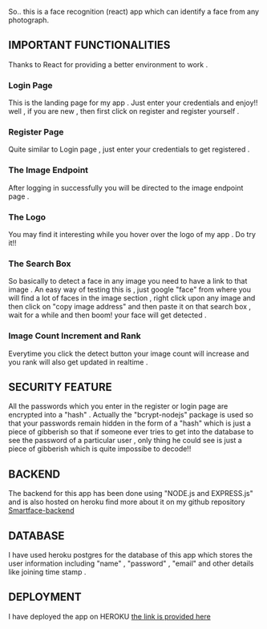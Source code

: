 So.. this is a face recognition (react) app which can identify a face from any photograph.


## IMPORTANT FUNCTIONALITIES

Thanks to React for providing a better environment to work . 

### Login Page

This is the landing page for my app . Just enter your credentials and enjoy!! well , if you are new , then first click on register and register yourself .

### Register Page

Quite similar to Login page , just enter your credentials to get registered .

### The Image Endpoint

After logging in successfully you will be directed to the image endpoint page . 

### The Logo

You may find it interesting while you hover over the logo of my app . Do try it!!

### The Search Box

So basically to detect a face in any image you need to have a link to that image . An easy way of testing this is , just google "face" from where you will find a lot of faces in the image section , right click upon any image and then click on "copy image address" and  then paste it on that search box , wait for a while and then boom! your face will get detected .

### Image Count Increment and Rank

Everytime you click the detect button your image count will increase and you rank will also get updated in realtime .

## SECURITY FEATURE

All the passwords which you enter in the register or login page are encrypted into a "hash" . Actually the "bcrypt-nodejs" package is used so that your passwords remain hidden in the form of a "hash" which is just a piece of gibberish so that if someone ever tries to get into the database to see the password of a particular user , only thing he could see is just a piece of gibberish which is quite impossibe to decode!!

## BACKEND

The backend for this app has been done using "NODE.js and EXPRESS.js" and is also hosted on heroku find more about it on my github repository [Smartface-backend](https://github.com/tend2infinity/smartface-backend)

## DATABASE

I have used heroku postgres for the database of this app which stores the user information including "name" , "password" , "email" and other details like joining time stamp .

## DEPLOYMENT

I have deployed the app on HEROKU [the link is provided here](https://smartface2001.herokuapp.com)



